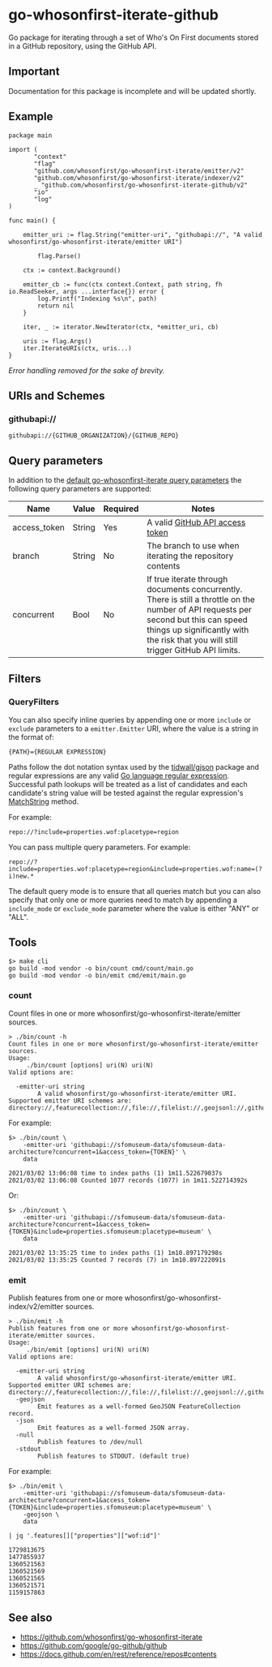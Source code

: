 # go-whosonfirst-iterate-github

Go package for iterating through a set of Who's On First documents stored in a GitHub repository, using the GitHub API.

## Important

Documentation for this package is incomplete and will be updated shortly.

## Example

```
package main

import (
       "context"
       "flag"
       "github.com/whosonfirst/go-whosonfirst-iterate/emitter/v2"       
       "github.com/whosonfirst/go-whosonfirst-iterate/indexer/v2"
       _ "github.com/whosonfirst/go-whosonfirst-iterate-github/v2"                            
       "io"
       "log"
)

func main() {

	emitter_uri := flag.String("emitter-uri", "githubapi://", "A valid whosonfirst/go-whosonfirst-iterate/emitter URI")
	
     	flag.Parse()

	ctx := context.Background()

	emitter_cb := func(ctx context.Context, path string, fh io.ReadSeeker, args ...interface{}) error {
		log.Printf("Indexing %s\n", path)
		return nil
	}

	iter, _ := iterator.NewIterator(ctx, *emitter_uri, cb)

	uris := flag.Args()
	iter.IterateURIs(ctx, uris...)
}
```

_Error handling removed for the sake of brevity._


## URIs and Schemes 

### githubapi://

```
githubapi://{GITHUB_ORGANIZATION}/{GITHUB_REPO}
```

## Query parameters

In addition to the [default go-whosonfirst-iterate query parameters](https://github.com/whosonfirst/go-whosonfirst-iterate#query-parameters) the following query parameters are supported:

| Name | Value | Required | Notes
| --- | --- | --- | --- |
| access_token | String | Yes | A valid [GitHub API access token](https://docs.github.com/en/rest/overview/other-authentication-methods) |
| branch | String | No | The branch to use when iterating the repository contents |
| concurrent | Bool | No | If true iterate through documents concurrently. There is still a throttle on the number of API requests per second but this can speed things up significantly with the risk that you will still trigger GitHub API limits. |

## Filters

### QueryFilters

You can also specify inline queries by appending one or more `include` or `exclude` parameters to a `emitter.Emitter` URI, where the value is a string in the format of:

```
{PATH}={REGULAR EXPRESSION}
```

Paths follow the dot notation syntax used by the [tidwall/gjson](https://github.com/tidwall/gjson) package and regular expressions are any valid [Go language regular expression](https://golang.org/pkg/regexp/). Successful path lookups will be treated as a list of candidates and each candidate's string value will be tested against the regular expression's [MatchString](https://golang.org/pkg/regexp/#Regexp.MatchString) method.

For example:

```
repo://?include=properties.wof:placetype=region
```

You can pass multiple query parameters. For example:

```
repo://?include=properties.wof:placetype=region&include=properties.wof:name=(?i)new.*
```

The default query mode is to ensure that all queries match but you can also specify that only one or more queries need to match by appending a `include_mode` or `exclude_mode` parameter where the value is either "ANY" or "ALL".

## Tools

```
$> make cli
go build -mod vendor -o bin/count cmd/count/main.go
go build -mod vendor -o bin/emit cmd/emit/main.go
```

### count

Count files in one or more whosonfirst/go-whosonfirst-iterate/emitter sources.

```
> ./bin/count -h
Count files in one or more whosonfirst/go-whosonfirst-iterate/emitter sources.
Usage:
	 ./bin/count [options] uri(N) uri(N)
Valid options are:

  -emitter-uri string
        A valid whosonfirst/go-whosonfirst-iterate/emitter URI. Supported emitter URI schemes are: directory://,featurecollection://,file://,filelist://,geojsonl://,githubapi://,repo://

```

For example:

```
$> ./bin/count \
	-emitter-uri 'githubapi://sfomuseum-data/sfomuseum-data-architecture?concurrent=1&access_token={TOKEN}' \
	data

2021/03/02 13:06:08 time to index paths (1) 1m11.522679037s
2021/03/02 13:06:08 Counted 1077 records (1077) in 1m11.522714392s
```

Or:

```
$> ./bin/count \
	-emitter-uri 'githubapi://sfomuseum-data/sfomuseum-data-architecture?concurrent=1&access_token={TOKEN}&include=properties.sfomuseum:placetype=museum' \
	data

2021/03/02 13:35:25 time to index paths (1) 1m10.897179298s
2021/03/02 13:35:25 Counted 7 records (7) in 1m10.897222091s
```

### emit

Publish features from one or more whosonfirst/go-whosonfirst-index/v2/emitter sources.

```
> ./bin/emit -h
Publish features from one or more whosonfirst/go-whosonfirst-iterate/emitter sources.
Usage:
	 ./bin/emit [options] uri(N) uri(N)
Valid options are:

  -emitter-uri string
        A valid whosonfirst/go-whosonfirst-iterate/emitter URI. Supported emitter URI schemes are: directory://,featurecollection://,file://,filelist://,geojsonl://,githubapi://,repo://
  -geojson
    	Emit features as a well-formed GeoJSON FeatureCollection record.
  -json
    	Emit features as a well-formed JSON array.
  -null
    	Publish features to /dev/null
  -stdout
    	Publish features to STDOUT. (default true)
```

For example:

```
$> ./bin/emit \
	-emitter-uri 'githubapi://sfomuseum-data/sfomuseum-data-architecture?concurrent=1&access_token={TOKEN}&include=properties.sfomuseum:placetype=museum' \
	-geojson \	
	data

| jq '.features[]["properties"]["wof:id"]'

1729813675
1477855937
1360521563
1360521569
1360521565
1360521571
1159157863
```

## See also

* https://github.com/whosonfirst/go-whosonfirst-iterate
* https://github.com/google/go-github/github
* https://docs.github.com/en/rest/reference/repos#contents